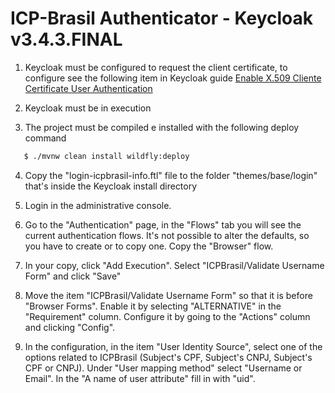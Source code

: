 ICP-Brasil Authenticator - Keycloak v3.4.3.FINAL
===================================================

1. Keycloak must be configured to request the client certificate, to configure see the following item in Keycloak guide [Enable X.509 Cliente Certificate User Authentication](https://github.com/keycloak/keycloak-documentation/blob/master/server_admin/topics/authentication/x509.adoc#enable-x509-client-certificate-user-authentication)

2. Keycloak must be in execution

3. The project must be compiled e installed with the following deploy command

```bash
   $ ./mvnw clean install wildfly:deploy
```

4. Copy the "login-icpbrasil-info.ftl" file to the folder "themes/base/login" that's inside the Keycloak install directory

5. Login in the administrative console.

6. Go to the "Authentication" page, in the "Flows" tab you will see the current authentication flows. It's not possible to alter the defaults, so you have to create or to copy one. Copy the "Browser" flow.

7. In your copy, click "Add Execution".  Select "ICPBrasil/Validate Username Form" and click "Save"

8. Move the item "ICPBrasil/Validate Username Form" so that it is before "Browser Forms". Enable it by selecting "ALTERNATIVE" in the "Requirement" column. Configure it by going to the "Actions" column and clicking "Config".

9. In the configuration, in the item "User Identity Source", select one of the options related to ICPBrasil (Subject's CPF, Subject's CNPJ, Subject's CPF or CNPJ). Under "User mapping method" select "Username or Email". In the "A name of user attribute" fill in with "uid".
